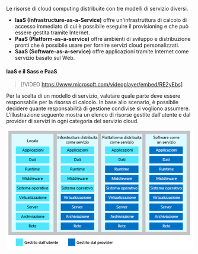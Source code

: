 Le risorse di cloud computing distribuite con tre modelli di servizio diversi.

- **IaaS (Infrastructure-as-a-Service)** offre un'infrastruttura di calcolo di accesso immediato di cui è possibile eseguire il provisioning e che può essere gestita tramite Internet.
- **PaaS (Platform-as-a-service)** offre ambienti di sviluppo e distribuzione pronti che è possibile usare per fornire servizi cloud personalizzati.
- **SaaS (Software-as-a-service)** offre applicazioni tramite Internet come servizio basato sul Web.

#### <a name="iaas-versus-sass-versus-paas"></a>IaaS e il Sass e PaaS

> [!VIDEO https://www.microsoft.com/videoplayer/embed/RE2yEbs]

Per la scelta di un modello di servizio, valutare quale parte deve essere responsabile per la risorsa di calcolo. In base allo scenario, è possibile decidere quante responsabilità di gestione condivise si vogliono assumere. L'illustrazione seguente mostra un elenco di risorse gestite dall'utente e dal provider di servizi in ogni categoria del servizio cloud.

![Illustrazione che mostra il livello di responsabilità di gestione condivisa in ogni categoria del servizio cloud.](../media/3-shared-responsibility.png)
